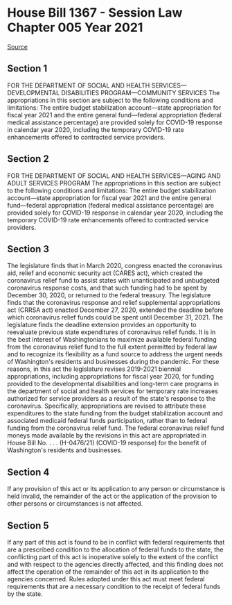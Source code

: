 # House Bill 1367 - Session Law Chapter 005 Year 2021

[Source](http://lawfilesext.leg.wa.gov/biennium/2021-22/Xml/Bills/Session%20Laws/House/1367.SL.xml)
## Section 1
FOR THE DEPARTMENT OF SOCIAL AND HEALTH SERVICES—DEVELOPMENTAL DISABILITIES PROGRAM—COMMUNITY SERVICES
The appropriations in this section are subject to the following conditions and limitations: The entire budget stabilization account—state appropriation for fiscal year 2021 and the entire general fund—federal appropriation (federal medical assistance percentage) are provided solely for COVID-19 response in calendar year 2020, including the temporary COVID-19 rate enhancements offered to contracted service providers.

## Section 2
FOR THE DEPARTMENT OF SOCIAL AND HEALTH SERVICES—AGING AND ADULT SERVICES PROGRAM
The appropriations in this section are subject to the following conditions and limitations: The entire budget stabilization account—state appropriation for fiscal year 2021 and the entire general fund—federal appropriation (federal medical assistance percentage) are provided solely for COVID-19 response in calendar year 2020, including the temporary COVID-19 rate enhancements offered to contracted service providers.

## Section 3
The legislature finds that in March 2020, congress enacted the coronavirus aid, relief and economic security act (CARES act), which created the coronavirus relief fund to assist states with unanticipated and unbudgeted coronavirus response costs, and that such funding had to be spent by December 30, 2020, or returned to the federal treasury. The legislature finds that the coronavirus response and relief supplemental appropriations act (CRRSA act) enacted December 27, 2020, extended the deadline before which coronavirus relief funds could be spent until December 31, 2021. The legislature finds the deadline extension provides an opportunity to reevaluate previous state expenditures of coronavirus relief funds. It is in the best interest of Washingtonians to maximize available federal funding from the coronavirus relief fund to the full extent permitted by federal law and to recognize its flexibility as a fund source to address the urgent needs of Washington's residents and businesses during the pandemic. For these reasons, in this act the legislature revises 2019-2021 biennial appropriations, including appropriations for fiscal year 2020, for funding provided to the developmental disabilities and long-term care programs in the department of social and health services for temporary rate increases authorized for service providers as a result of the state's response to the coronavirus. Specifically, appropriations are revised to attribute these expenditures to the state funding from the budget stabilization account and associated medicaid federal funds participation, rather than to federal funding from the coronavirus relief fund. The federal coronavirus relief fund moneys made available by the revisions in this act are appropriated in House Bill No. . . . (H-0476/21) (COVID-19 response) for the benefit of Washington's residents and businesses.

## Section 4
If any provision of this act or its application to any person or circumstance is held invalid, the remainder of the act or the application of the provision to other persons or circumstances is not affected.

## Section 5
If any part of this act is found to be in conflict with federal requirements that are a prescribed condition to the allocation of federal funds to the state, the conflicting part of this act is inoperative solely to the extent of the conflict and with respect to the agencies directly affected, and this finding does not affect the operation of the remainder of this act in its application to the agencies concerned. Rules adopted under this act must meet federal requirements that are a necessary condition to the receipt of federal funds by the state.
